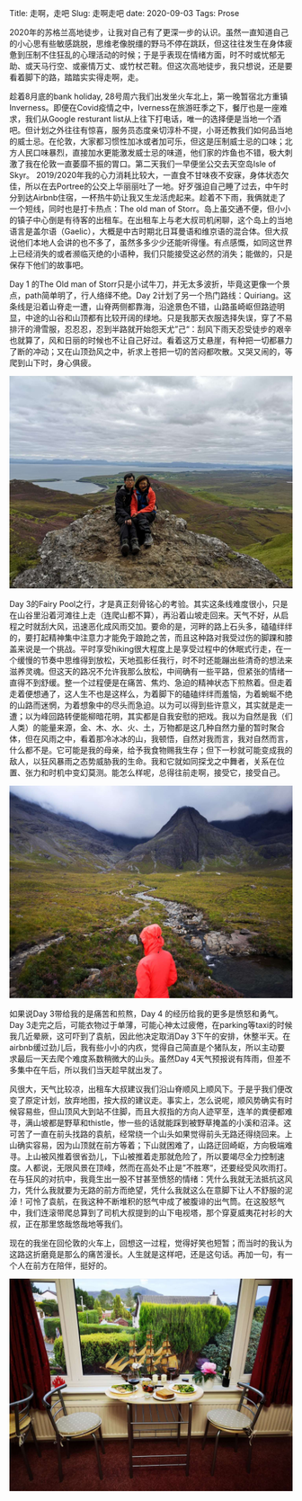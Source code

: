 Title: 走啊，走吧
Slug: 走啊走吧
date: 2020-09-03
Tags: Prose



2020年的苏格兰高地徒步，让我对自己有了更深一步的认识。虽然一直知道自己的小心思有些敏感跳脱，思维老像脱缰的野马不停在跳跃，但这往往发生在身体疲惫到压制不住狂乱的心理活动的时候；于是乎表现在情绪方面，时不时或忧郁无助、或天马行空、或豪情万丈、或竹杖芒鞋。但这次高地徒步，我只想说，还是要看着脚下的路，踏踏实实得走啊，走。

趁着8月底的bank holiday, 28号周六我们出发坐火车北上，第一晚暂宿北方重镇Inverness。即便在Covid疫情之中，Iverness在旅游旺季之下，餐厅也是一座难求，我们从Google resturant list从上往下打电话，唯一的选择便是当地一个酒吧。但计划之外往往有惊喜，服务员态度亲切淳朴不提，小哥还教我们如何品当地的威士忌。在伦敦，大家都习惯性加冰或者加可乐，但这是压制威士忌的口味；北方人民口味暴烈，直接加水更能激发威士忌的味道，他们家的炸鱼也不错，极大刺激了我在伦敦一直萎靡不振的胃口。第二天我们一早便坐公交去天空岛Isle of Skyr。 2019/2020年我的心力消耗比较大，一直食不甘味夜不安寐，身体状态欠佳，所以在去Portree的公交上华丽丽吐了一地。好歹强迫自己睡了过去，中午时分到达Airbnb住宿，一杯热牛奶让我又生龙活虎起来。趁着不下雨，我俩就走了一个短线，同时也是打卡热点：The old man of Storr。岛上虽交通不便，但小小的镇子中心倒是有待客的出租车。在出租车上与老大叔司机闲聊，这个岛上的当地语言是盖尔语（Gaelic），大概是中古时期北日耳曼语和维京语的混合体。但大叔说他们本地人会讲的也不多了，虽然多多少少还能听得懂。有点感慨，如同这世界上已经消失的或者濒临灭绝的小语种，我们只能接受这必然的消失；能做的，只是保存下他们的故事吧。

Day 1 的The Old man of Storr只是小试牛刀，并无太多波折，毕竟这更像一个景点，path简单明了，行人络绎不绝。Day 2计划了另一个热门路线：Quiriang。这条线是沿着山脊走一遭，山脊两侧都靠海，沿途景色不错，山路虽崎岖但路迹明显，中途的山谷和山顶都有比较开阔的绿地。只是我那天衣服选择失误，穿了不易排汗的滑雪服，忍忍忍，忍到半路就开始怨天尤”己“：刮风下雨天忍受徒步的艰辛也就算了，风和日丽的时候也不让自己好过。看着这万丈悬崖，有种把一切都暴力了断的冲动；又在山顶劲风之中，祈求上苍把一切的苦闷都吹散。又哭又闹的，等爬到山下时，身心俱疲。

![Day2](/images/2020AugScotlandDay2.jpg)

Day 3的Fairy Pool之行，才是真正刻骨铭心的考验。其实这条线难度很小，只是在山谷里沿着河滩往上走（连爬山都不算），再沿着山坡走回来。天气不好，从启程之时就刮大风，迅速恶化成风雨交加。要命的是，河畔的路上石头多，磕磕绊绊的，要打起精神集中注意力才能免于踉跄之苦，而且这种路对我受过伤的脚踝和膝盖来说是一个挑战。平时享受hiking很大程度上是享受过程中的休眠式行走，在一个缓慢的节奏中思维得到放松，天地孤影任我行，时不时还能蹦出些清奇的想法来滋养灵魂。但这天的路况不允许我那么放松，中间确有一些平路，但紧张的情绪一直得不到舒缓。整一个过程便是在痛苦、焦灼、急迫的精神状态下煎熬着。但走着走着便想通了，这人生不也是这样么，为着脚下的磕磕绊绊而羞恼，为着蜿蜒不绝的山路而迷惘，为着想象中的尽头而急迫。以为可以得到些许意义，其实就是走一遭；以为峰回路转便能柳暗花明，其实都是自我安慰的把戏。我以为自然是我（们人类）的能量来源，金、木、水、火、土，万物都是这几种自然力量的暂时聚合体，但在风雨之中，看着那冷冰冰的山，我顿悟，自然对我而言，我对自然而言，什么都不是。它可能是我的母亲，给予我食物赐我生存；但下一秒就可能变成我的敌人，以狂风暴雨之态势威胁我的生命。我和它就如同探戈之中舞者，关系在位置、张力和时机中变幻莫测。能怎么样呢，总得往前走啊，接受它，接受自己。

![Day3](/images/2020AugScotlandDay3.jpg)

如果说Day 3带给我的是痛苦和煎熬，Day 4 的经历给我的更多是愤怒和勇气。Day 3走完之后，可能衣物过于单薄，可能心神太过疲倦，在parking等taxi的时候我几近晕厥，这可吓到了袁航，因此他决定取消Day 3下午的安排，休整半天。在airbnb缓过劲儿后，我有些小小的内疚，觉得自己简直是个猪队友，所以主动要求最后一天去爬个难度系数稍微大的山头。虽然Day 4天气预报说有阵雨，但差不多集中在午后，所以我们当天趁早就出发了。

风很大，天气比较凉，出租车大叔建议我们沿山脊顺风上顺风下。于是乎我们便改变了原定计划，放弃地图，按大叔的建议走。事实上，怎么说呢，顺风势确实有时候容易些，但山顶风大到站不住脚，而且大叔指的方向人迹罕至，连羊的粪便都难寻，满山坡都是野草和thistle，惨一些的话就能踩到被野草掩盖的小溪和沼泽。这可苦了一直在前头找路的袁航，经常绕一个山头如果觉得前头无路还得绕回来。上山确实容易，因为山顶就在前方等着；下山就困难了，山路迂回崎岖，方向极端难寻。上山被风推着很省劲儿，下山被推着走那就危险了，所以要竭尽全力控制速度。人都说，无限风景在顶峰，然而在高处不止是”不胜寒“，还要经受风吹雨打。在与狂风的对抗中，我竟生出一股不甘甚至愤怒的情绪：凭什么我就无法抵抗这风力，凭什么我就要为无路的前方而绝望，凭什么我就这么在意脚下让人不舒服的泥淖！可怜了袁航，在我这种不断堆积的怒气中成了被腹诽的出气筒。在这股怒气中，我们连滚带爬总算到了司机大叔提到的山下电视塔，那个穿夏威夷花衬衫的大叔，正在那里悠哉悠哉地等我们。

现在的我坐在回伦敦的火车上，回想这一过程，觉得好笑也短暂；而当时的我认为这路这折磨竟是那么的痛苦漫长。人生就是这样吧，还是这句话。再加一句，有一个人在前方在陪伴，挺好的。

![Together](/images/2020AugScotlandTogether.jpg)
